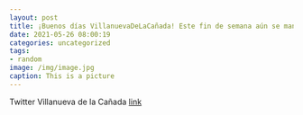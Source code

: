 ```yaml
---
layout: post
title: ¡Buenos días VillanuevaDeLaCañada! Este fin de semana aún se mantiene el horario ampliado de la Biblioteca Municipal para facil...
date: 2021-05-26 08:00:19
categories: uncategorized
tags:
- random
image: /img/image.jpg
caption: This is a picture
---
```

Twitter Villanueva de la Cañada [link](https://twitter.com/AytoVDLCanada/status/1397095321818341377)
